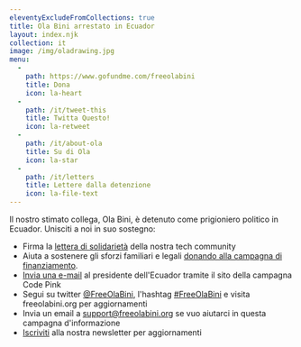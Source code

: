 ```yaml
---
eleventyExcludeFromCollections: true
title: Ola Bini arrestato in Ecuador
layout: index.njk
collection: it
image: /img/oladrawing.jpg
menu:
  -
    path: https://www.gofundme.com/freeolabini
    title: Dona
    icon: la-heart
  -
    path: /it/tweet-this
    title: Twitta Questo!
    icon: la-retweet
  -
    path: /it/about-ola
    title: Su di Ola
    icon: la-star
  -
    path: /it/letters
    title: Lettere dalla detenzione
    icon: la-file-text
---
```

Il nostro stimato collega, Ola Bini, è detenuto come prigioniero politico in Ecuador. Unisciti a noi in suo sostegno:

- Firma la [lettera di solidarietà] della nostra tech community
- Aiuta a sostenere gli sforzi familiari e legali [donando alla campagna di finanziamento][donare].
- [Invia una e-mail] al presidente dell'Ecuador tramite il sito della campagna Code Pink
- Segui su twitter [@FreeOlaBini], l'hashtag [#FreeOlaBini] e visita freeolabini.org per aggiornamenti
- Invia un email a [support@freeolabini.org] se vuo aiutarci in questa campagna d'informazione
- [Iscriviti] alla nostra newsletter per aggiornamenti

[lettera di solidarietà]: /it/statement/
[donare]: https://www.gofundme.com/freeolabini
[Invia una e-mail]: https://www.codepink.org/free-ola-bini
[@FreeOlaBini]: http://twitter.com/FreeOlaBini
[#FreeOlaBini]: https://twitter.com/intent/tweet?url=https://freeolabini.org&text=Digital+rights+defender+Ola+Bini+has+been+imprisoned+in+Ecuador.+Please+follow+@FreeOlaBini&hashtags=FreeOlaBini
[support@freeolabini.org]: mailto:support@freeolabini.org
[Iscriviti]: /it/subscribe/
